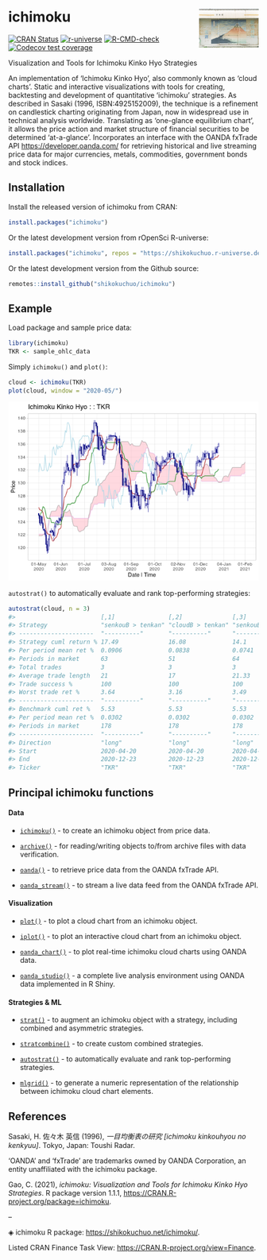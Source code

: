 
<!-- README.md is generated from README.Rmd. Please edit that file -->

# ichimoku <img src='man/figures/logo.jpg' align="right" height="79" />

<!-- badges: start -->

[![CRAN
Status](https://www.r-pkg.org/badges/version/ichimoku?color=0b800e)](https://CRAN.R-project.org/package=ichimoku)
[![r-universe](https://shikokuchuo.r-universe.dev/badges/ichimoku?color=6bd54f)](https://shikokuchuo.r-universe.dev/)
[![R-CMD-check](https://github.com/shikokuchuo/ichimoku/actions/workflows/R-CMD-check.yaml/badge.svg)](https://github.com/shikokuchuo/ichimoku/actions/workflows/R-CMD-check.yaml)
[![Codecov test
coverage](https://codecov.io/gh/shikokuchuo/ichimoku/branch/main/graph/badge.svg)](https://codecov.io/gh/shikokuchuo/ichimoku?branch=main)
<!-- badges: end -->

Visualization and Tools for Ichimoku Kinko Hyo Strategies

An implementation of ‘Ichimoku Kinko Hyo’, also commonly known as ‘cloud
charts’. Static and interactive visualizations with tools for creating,
backtesting and development of quantitative ‘ichimoku’ strategies. As
described in Sasaki (1996, ISBN:4925152009), the technique is a
refinement on candlestick charting originating from Japan, now in
widespread use in technical analysis worldwide. Translating as
‘one-glance equilibrium chart’, it allows the price action and market
structure of financial securities to be determined ‘at-a-glance’.
Incorporates an interface with the OANDA fxTrade API
<https://developer.oanda.com/> for retrieving historical and live
streaming price data for major currencies, metals, commodities,
government bonds and stock indices.

## Installation

Install the released version of ichimoku from CRAN:

``` r
install.packages("ichimoku")
```

Or the latest development version from rOpenSci R-universe:

``` r
install.packages("ichimoku", repos = "https://shikokuchuo.r-universe.dev")
```

Or the latest development version from the Github source:

``` r
remotes::install_github("shikokuchuo/ichimoku")
```

## Example

Load package and sample price data:

``` r
library(ichimoku)
TKR <- sample_ohlc_data
```

Simply `ichimoku()` and `plot()`:

``` r
cloud <- ichimoku(TKR)
plot(cloud, window = "2020-05/")
```

<img src="man/figures/README-ichimoku-1.png" />

`autostrat()` to automatically evaluate and rank top-performing
strategies:

``` r
autostrat(cloud, n = 3)
#>                        [,1]               [,2]              [,3]             
#> Strategy               "senkouB > tenkan" "cloudB > tenkan" "senkouB > kijun"
#> ---------------------  "----------"       "----------"      "----------"     
#> Strategy cuml return % 17.49              16.08             14.1             
#> Per period mean ret %  0.0906             0.0838            0.0741           
#> Periods in market      63                 51                64               
#> Total trades           3                  3                 3                
#> Average trade length   21                 17                21.33            
#> Trade success %        100                100               100              
#> Worst trade ret %      3.64               3.16              3.49             
#> ---------------------  "----------"       "----------"      "----------"     
#> Benchmark cuml ret %   5.53               5.53              5.53             
#> Per period mean ret %  0.0302             0.0302            0.0302           
#> Periods in market      178                178               178              
#> ---------------------  "----------"       "----------"      "----------"     
#> Direction              "long"             "long"            "long"           
#> Start                  2020-04-20         2020-04-20        2020-04-20       
#> End                    2020-12-23         2020-12-23        2020-12-23       
#> Ticker                 "TKR"              "TKR"             "TKR"
```

## Principal ichimoku functions

#### Data

-   [`ichimoku()`](https://shikokuchuo.net/ichimoku/reference/ichimoku.html) -
    to create an ichimoku object from price data.

-   [`archive()`](https://shikokuchuo.net/ichimoku/reference/archive.html) -
    for reading/writing objects to/from archive files with data
    verification.

-   [`oanda()`](https://shikokuchuo.net/ichimoku/reference/oanda.html) -
    to retrieve price data from the OANDA fxTrade API.

-   [`oanda_stream()`](https://shikokuchuo.net/ichimoku/reference/oanda_stream.html) -
    to stream a live data feed from the OANDA fxTrade API.

#### Visualization

-   [`plot()`](https://shikokuchuo.net/ichimoku/reference/plot.ichimoku.html) -
    to plot a cloud chart from an ichimoku object.

-   [`iplot()`](https://shikokuchuo.net/ichimoku/reference/iplot.html) -
    to plot an interactive cloud chart from an ichimoku object.

-   [`oanda_chart()`](https://shikokuchuo.net/ichimoku/reference/oanda_chart.html) -
    to plot real-time ichimoku cloud charts using OANDA data.

-   [`oanda_studio()`](https://shikokuchuo.net/ichimoku/reference/oanda_studio.html) -
    a complete live analysis environment using OANDA data implemented in
    R Shiny.

#### Strategies & ML

-   [`strat()`](https://shikokuchuo.net/ichimoku/reference/strat.html) -
    to augment an ichimoku object with a strategy, including combined
    and asymmetric strategies.

-   [`stratcombine()`](https://shikokuchuo.net/ichimoku/reference/stratcombine.html) -
    to create custom combined strategies.

-   [`autostrat()`](https://shikokuchuo.net/ichimoku/reference/autostrat.html) -
    to automatically evaluate and rank top-performing strategies.

-   [`mlgrid()`](https://shikokuchuo.net/ichimoku/reference/mlgrid.html) -
    to generate a numeric representation of the relationship between
    ichimoku cloud chart elements.

## References

Sasaki, H. 佐々木 英信 (1996), *一目均衡表の研究 [ichimoku kinkouhyou
no kenkyuu]*. Tokyo, Japan: Toushi Radar.

‘OANDA’ and ‘fxTrade’ are trademarks owned by OANDA Corporation, an
entity unaffiliated with the ichimoku package.

Gao, C. (2021), *ichimoku: Visualization and Tools for Ichimoku Kinko
Hyo Strategies*. R package version 1.1.1,
<https://CRAN.R-project.org/package=ichimoku>.

–

◈ ichimoku R package: <https://shikokuchuo.net/ichimoku/>.

Listed CRAN Finance Task View:
<https://CRAN.R-project.org/view=Finance>.
